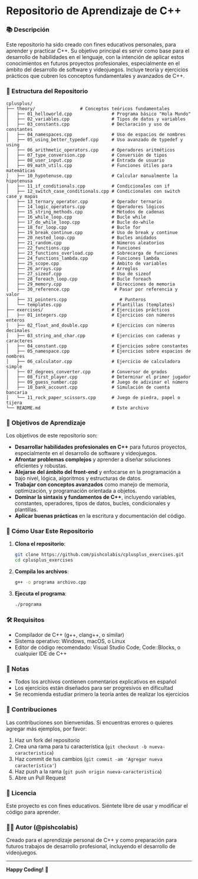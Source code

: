# Repositorio de Aprendizaje de C++

### 📚 Descripción

Este repositorio ha sido creado con fines educativos personales, para aprender y practicar C++. Su objetivo principal es servir como base para el desarrollo de habilidades en el lenguaje, con la intención de aplicar estos conocimientos en futuros proyectos profesionales, especialmente en el ámbito del desarrollo de software y videojuegos. Incluye teoría y ejercicios prácticos que cubren los conceptos fundamentales y avanzados de C++.

### 📁 Estructura del Repositorio

```
cplusplus/
├── theory/                 # Conceptos teóricos fundamentales
│   ├── 01_helloworld.cpp               # Programa básico "Hola Mundo"
│   ├── 02_variables.cpp                # Tipos de datos y variables
│   ├── 03_constants.cpp                # Declaración y uso de constantes
│   ├── 04_namespaces.cpp               # Uso de espacios de nombres
│   ├── 05_using_better_typedef.cpp     # Uso avanzado de typedef y using
│   ├── 06_arithmetic_operators.cpp     # Operadores aritméticos
│   ├── 07_type_conversion.cpp          # Conversión de tipos
│   ├── 08_user_input.cpp               # Entrada de usuario
│   ├── 09_math_utils.cpp               # Funciones útiles para matemáticas
│   ├── 10_hypotenuse.cpp               # Calcular manualmente la hipotenusa
│   ├── 11_if_conditionals.cpp          # Condicionales con if
│   ├── 12_switch_case_conditionals.cpp # Condicionales con switch case y mapas
│   ├── 13_ternary_operator.cpp         # Operador ternario
│   ├── 14_logic_operators.cpp          # Operadores lógicos
│   ├── 15_string_methods.cpp           # Métodos de cadenas
│   ├── 16_while_loop.cpp               # Bucle while
│   ├── 17_do_while_loop.cpp            # Bucle do-while
│   ├── 18_for_loop.cpp                 # Bucle for
│   ├── 19_break_continue.cpp           # Uso de break y continue
│   ├── 20_nested_loop.cpp              # Bucles anidados
│   ├── 21_random.cpp                   # Números aleatorios
│   ├── 22_functions.cpp                # Funciones
│   ├── 23_functions_overload.cpp       # Sobrecarga de funciones
│   ├── 24_functions_lambda.cpp         # Funciones lambda
│   ├── 25_scope.cpp                    # Ámbito de variables
│   ├── 26_arrays.cpp                   # Arreglos
│   ├── 27_sizeof.cpp                   # Uso de sizeof
│   ├── 28_foreach_loop.cpp             # Bucle foreach
│   ├── 29_memory.cpp             	    # Direcciones de memoria
│   ├── 30_reference.cpp             	 # Pasar por referencia y valor
│   ├── 31_pointers.cpp         	       # Punteros
│   └── templates.cpp                   # Plantillas (templates)
├── exercises/                          # Ejercicios prácticos
│   ├── 01_integers.cpp                 # Ejercicios con números enteros
│   ├── 02_float_and_double.cpp         # Ejercicios con números decimales
│   ├── 03_string_and_char.cpp          # Ejercicios con cadenas y caracteres
│   ├── 04_constant.cpp                 # Ejercicios sobre constantes
│   ├── 05_namespace.cpp                # Ejercicios sobre espacios de nombres
│   ├── 06_calculator.cpp               # Ejercicio de calculadora simple
│   ├── 07_degrees_converter.cpp        # Conversor de grados
│   ├── 08_first_player.cpp             # Determinar el primer jugador
│   ├── 09_guess_number.cpp             # Juego de adivinar el número
│   ├── 10_bank_account.cpp             # Simulación de cuenta bancaria
│   └── 11_rock_paper_scissors.cpp      # Juego de piedra, papel o tijera
└── README.md                           # Este archivo
```

### 🎯 Objetivos de Aprendizaje

Los objetivos de este repositorio son:

- **Desarrollar habilidades profesionales en C++** para futuros proyectos, especialmente en el desarrollo de software y videojuegos.
- **Afrontar problemas complejos** y aprender a diseñar soluciones eficientes y robustas.
- **Alejarse del ámbito del front-end** y enfocarse en la programación a bajo nivel, lógica, algoritmos y estructuras de datos.
- **Trabajar con conceptos avanzados** como manejo de memoria, optimización, y programación orientada a objetos.
- **Dominar la sintaxis y fundamentos de C++**, incluyendo variables, constantes, operadores, tipos de datos, bucles, condicionales y plantillas.
- **Aplicar buenas prácticas** en la escritura y documentación del código.

### 🚀 Cómo Usar Este Repositorio

1. **Clona el repositorio**:

   ```bash
   git clone https://github.com/pishcolabis/cplusplus_exercises.git
   cd cplusplus_exercises
   ```
2. **Compila los archivos**:

   ```bash
   g++ -o programa archivo.cpp
   ```
3. **Ejecuta el programa**:

   ```bash
   ./programa
   ```

### 🛠️ Requisitos

- Compilador de C++ (g++, clang++, o similar)
- Sistema operativo: Windows, macOS, o Linux
- Editor de código recomendado: Visual Studio Code, Code::Blocks, o cualquier IDE de C++

### 📝 Notas

- Todos los archivos contienen comentarios explicativos en español
- Los ejercicios están diseñados para ser progresivos en dificultad
- Se recomienda estudiar primero la teoría antes de realizar los ejercicios

### 🤝 Contribuciones

Las contribuciones son bienvenidas. Si encuentras errores o quieres agregar más ejemplos, por favor:

1. Haz un fork del repositorio
2. Crea una rama para tu característica (`git checkout -b nueva-caracteristica`)
3. Haz commit de tus cambios (`git commit -am 'Agregar nueva característica'`)
4. Haz push a la rama (`git push origin nueva-caracteristica`)
5. Abre un Pull Request

### 📄 Licencia

Este proyecto es con fines educativos. Siéntete libre de usar y modificar el código para aprender.

### 👨‍💻 Autor (@pishcolabis)

Creado para el aprendizaje personal de C++ y como preparación para futuros trabajos de desarrollo profesional, incluyendo el desarrollo de videojuegos.

---

**Happy Coding!** 🚀
